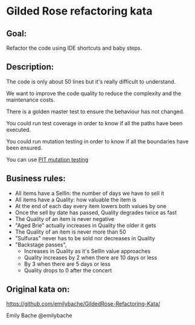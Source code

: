 # Gilded Rose refactoring kata

## Goal:
Refactor the code using IDE shortcuts and baby steps.

## Description:
The code is only about 50 lines but it's really difficult to understand.

We want to improve the code quality to reduce the complexity and the maintenance costs.

There is a golden master test to ensure the behaviour has not changed.

You could run test coverage in order to know if all the paths have been executed.

You could run mutation testing in order to know if all the boundaries have been ensured.

You can use [PIT mutation testing](http://pitest.org/) 

## Business rules:
- All items have a SellIn: the number of days we have to sell it
- All items have a Quality: how valuable the item is
- At the end of each day every item lowers both values by one
- Once the sell by date has passed, Quality degrades twice as fast
- The Quality of an item is never negative
- "Aged Brie" actually increases in Quality the older it gets
- The Quality of an item is never more than 50
- "Sulfuras" never has to be sold nor decreases in Quality
- "Backstage passes", 
    - Increases in Quality as it's SellIn value approaches
    - Quality increases by 2 when there are 10 days or less
    - By 3 when there are 5 days or less
    - Quality drops to 0 after the concert

## Original kata on:
https://github.com/emilybache/GildedRose-Refactoring-Kata/

Emily Bache @emilybache